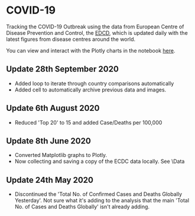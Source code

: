 # COVID-19
Tracking the COVID-19 Outbreak using the data from European Centre of Disease Prevention and Control, the [EDCD](https://www.ecdc.europa.eu/en/publications-data/download-todays-data-geographic-distribution-covid-19-cases-worldwide), which is updated daily with the latest figures from disease centres around the world.

You can view and interact with the Plotly charts in the notebook [here](https://nbviewer.jupyter.org/github/joshuagladwin/COVID-19/blob/master/COVID-19.ipynb).

## Update 28th September 2020

* Added loop to iterate through country comparisons automatically
* Added cell to automatically archive previous data and images.

## Update 6th August 2020

* Reduced 'Top 20' to 15 and added Case/Deaths per 100,000

## Update 8th June 2020

* Converted Matplotlib graphs to Plotly.
* Now collecting and saving a copy of the ECDC data locally. See \Data

## Update 24th May 2020

 * Discontinued the 'Total No. of Confirmed Cases and Deaths Globally Yesterday'. Not sure what it's adding to the analysis that the main 'Total No. of Cases and Deaths Globally' isn't already adding.


